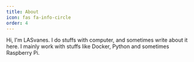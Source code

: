 ```yaml
---
title: About
icon: fas fa-info-circle
order: 4
---
```


Hi, I'm LASvanes. I do stuffs with computer, and sometimes write about it here.
I mainly work with stuffs like Docker, Python and sometimes Raspberry Pi.
